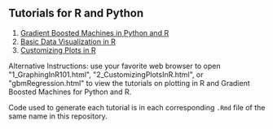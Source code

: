## Tutorials for R and Python

1. [Gradient Boosted Machines in Python and R](https://ijdouglas.github.io/gbmRegression.html)
2. [Basic Data Visualization in R](https://ijdouglas.github.io/tutorial/1_GraphingInR101.html)
3. [Customizing Plots in R](https://ijdouglas.github.io/tutorial/2_CustomizingPlotsInR.html)

Alternative Instructions: use your favorite web browser to open "1_GraphingInR101.html", "2_CustomizingPlotsInR.html", or "gbmRegression.html" to view the tutorials on plotting in R and Gradient Boosted Machines for Python and R.

Code used to generate each tutorial is in each corresponding `.Rmd` file of the same name in this repository.
